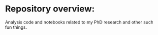 # Repository overview: 

Analysis code and notebooks related to my PhD research and other such fun things. 
